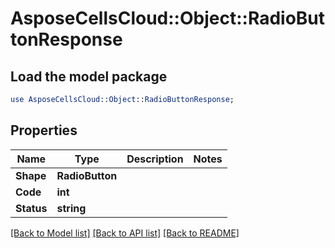 # AsposeCellsCloud::Object::RadioButtonResponse 

## Load the model package
```perl
use AsposeCellsCloud::Object::RadioButtonResponse;
```

## Properties
Name | Type | Description | Notes
------------ | ------------- | ------------- | -------------
**Shape** | **RadioButton** |  |
**Code** | **int** |  |
**Status** | **string** |  |  

[[Back to Model list]](../README.md#documentation-for-models) [[Back to API list]](../README.md#documentation-for-api-endpoints) [[Back to README]](../README.md)

